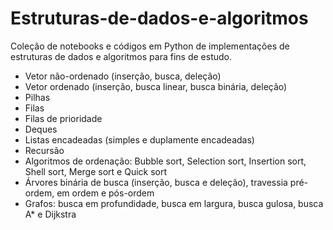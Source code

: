 # Estruturas-de-dados-e-algoritmos

Coleção de notebooks e códigos em Python de implementações de estruturas de dados e algoritmos para fins de estudo.

* Vetor não-ordenado (inserção, busca, deleção)
* Vetor ordenado (inserção, busca linear, busca binária, deleção)
* Pilhas
* Filas
* Filas de prioridade
* Deques
* Listas encadeadas (simples e duplamente encadeadas)
* Recursão
* Algoritmos de ordenação: Bubble sort, Selection sort, Insertion sort, Shell sort, Merge sort e Quick sort
* Árvores binária de busca (inserção, busca e deleção), travessia pré-ordem, em ordem e pós-ordem
* Grafos: busca em profundidade, busca em largura, busca gulosa, busca A* e Dijkstra
